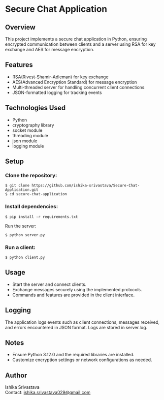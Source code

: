 # Secure Chat Application
## Overview
This project implements a secure chat application in Python, ensuring encrypted communication between clients and a server using RSA for key exchange and AES for message encryption.

## Features
- RSA(Rivest-Shamir-Adleman) for key exchange
- AES(Advanced Encryption Standard) for message encryption
- Multi-threaded server for handling concurrent client connections
- JSON-formatted logging for tracking events

## Technologies Used
- Python
- cryptography library
- socket module
- threading module
- json module
- logging module

## Setup
### Clone the repository:

```
$ git clone https://github.com/ishika-srivastava/Secure-Chat-Application.git
$ cd secure-chat-application
```

### Install dependencies:

```
$ pip install -r requirements.txt 
```

Run the server:
```
$ python server.py
```

### Run a client:
```
$ python client.py
```

## Usage
- Start the server and connect clients.
- Exchange messages securely using the implemented protocols.
- Commands and features are provided in the client interface.

## Logging
The application logs events such as client connections, messages received, and errors encountered in JSON format. Logs are stored in server.log.

## Notes
- Ensure Python 3.12.0 and the required libraries are installed.
- Customize encryption settings or network configurations as needed.

## Author
Ishika Srivastava</br>
Contact: ishika.srivastava029@gmail.com
